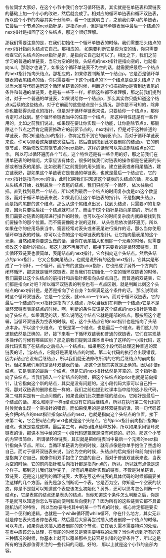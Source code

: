 各位同学大家好，在这个小节中我们会学习循环链表，其实就是在单链表和双链表的基础上加一个小小的改进，然后就变成了。相对应的循环单链表和循环双链表，所以这个小节的内容其实十分简单，看一个图就明白了，之前我们学习的单链表，它最后一个节点的next指针是。是指向null，但是循环单链表当中最后一个结点的next指针是指回了这个头结点，那这个很好理解。



那我们需要注意的是，在我们初始化一个循环单链表的时候，我们需要把头结点的next指针指向头结点它自己。那相应的，
如果要判断它是否为空的话，你只需要检查它的头结点的next指针是否，是指向它自己就可以了。相比之下，我们之前学习的普通的单链表，当它为空的时候，头结点的next指针是指向空的，也就指向null。那刚才也说了，如果这个循环单链表不为空的话，就需要把最后一个结点的next指针指向头结点。那相应的，如果你要判断某一个结点p，它是否是循环单链表的表尾结点的话，你只需要看一下这个p结点的下一个结点是否是头结点？
所以当大家写代码遍历这个循环单链表的时候，判断这个扫描指针p是否到达表尾的条件和普通的单链表，也是有一些不一样。相信这些都不难理解，那之前我们提到过，对于一个普通的单链表，如果说给你一个结点p，那么其实你只能知道这个结点p后续的这些结点。对于它前面的这些结点是什么情况，那你是不可知的，除非你也能获得头结点的指针，但是对于循环单链表来说，只要给你一个结点p，那你肯定可以找到。整个循环单链表当中的任意一个结点。
那这种特性还是有一些作用的，比如之前我们说过，如果现在要让你实现一个功能，让你删除节点p，那删除这个节点之后肯定需要修改它的前驱节点的。next指针，但是对于这种普通的单链表，你只知道结点p的指针，你肯定找不到它的前驱节点。而对于循环单链表来说，你可以顺着这条链依次往后找，然后直到找到此次要删除的结点p，它的前驱节点，然后修改它前驱节点的next指针。这样的话就可以完成删除结点p的工作。
所以可以循环遍历各个节点，这个特性还是有一些作用的好，那之前我们在讲单链表的时候呃，大家应该有体会，很多时候我们对链表的操作都是在链表的头部或者链表的尾部。比如说我们之前提到的用头插法，建立链表或者用尾插法，建立链表好，那如果这个单链表它是普通的单链表，也就是最后一个结点它。它的next指针是指向none的话，此时如果我们只知道这个链表的头结点的话，那么要从头结点开始，找到最后一个表尾的结点，我们只能写一个循环，
依次往后扫描。直到找到最后一个结点，所以找到最后一个结点的时间复杂度是on这个数量级，而对于循环单链表来说，如果我们让这个单链表的指针l。不是指向头结点，而是指向尾部的这个结点，那么从这个尾结点出发，找到头结点，只需要o1的复杂度，因为只要往后找一个结点就可以了。而由于l这个指针是指向尾部的，所以当我们需要对链表的尾部进行操作的时候，也可以在o1的时间复杂度内就直接找到我们要操作的那个位置。而不需要像刚才说的这样，
从头往后依次循环遍历。所以如果在你的应用场景当中，需要经常对表头或者表尾进行操作的话，那么当你使用循环单链表的时候，你可以让你的这个呃单链表的指针l。让它指向最表尾的这个元素，当然如果你要这么做的话，当你在表尾插入和删除一个元素的时候，就需要修改这个指针l的指向。那这儿就不再展开好，那接下来要看的是循环双链表，其实循环双链表也很简单，表尾结点的next指针，它会指向这个头结点。然后头结点的prior指针，
它又会指向尾结点，也就是说所有的这些next指针，它其实是形成了一个闭环，一个循环。而所有的这些prior指针，它也形成了另外一个方向的闭环循环，那这就是循环双链表。那当我们在初始化一个空的循环双链表的时候，我们需要让这个头结点的前指针和后指针都指向头结点自己。而普通的双链表，它们都是指向n对吧？所以循环双链表的判空也有一点点区别，就是判断此刻这个头结点的next指针是。是否是指向了它自身？如果满足这个条件的话，
那么说明此时这个循环双链表，它是一个空表，就return一个true。而对于循环双链表，它的最后一个结点的next指针是指向了头结点，所以当我们在判断一个结点p它是不是循环双链表表尾结点的时候。啊，判断的条件应该是这个结点的next指针是否指向了头结点，如果满足的话，那么说明这个结点它就是尾部的结点。那按照这个逻辑，当循环双链表为空表的时候，呃，这个头结点它的next指针也是指向了头结点本身。所以这个头结点，
它既是第一个结点，也是最后一个结点，我们这儿的逻辑依然是正确的，好，接下来看一下循环双链表和普通的双链表，它们在实现基本操作的时候有哪些区别？那之前我们提到过课本当中给了这样的一小段代码，这段代码实现了在结点p之后插入一个结点s。如果用这小段代码处理这种普通的双链表的话，当p结点，它刚好是表尾结点的时候。第二句代码的执行会出现错误，因为p结点它没有后继结点，所以我们就无法修改所谓的它的后继结点的前向指针。但如果我们用的是循环双链表的话，
那这个逻辑其实就是正确的。因为即便p结点，它是表尾的最后一个结点，但是它的next指针依然是非空的，这个指针指向了头结点。当我们插入一个新结点的时候，把这个头结点的prior也就是前向指针，让它指向这个新的结点，其实是没有问题的。这小段代码大家可以自己捋一捋。那对双链表的删除也是一样的，我们之前也提到过课本当中给的这小段代码，第二句其实是有一点点问题的，如果说我们此次要删除的结点q，它刚好是最后一个结点的话。
那么和刚才一样q结点没有它的后继结点，所以在执行第二句代码的时候就会出现一个空指针的错误。而如果使用的是循环双链表的话，第一句代码首先会把p结点的next指针指向q结点的next，也就是指向这个头结点的位置。接下来第二句，它会把q结点的next也就是这个头结点，它的prior指针前向指针指向p结点。也就是变成这样。最后第三句，再把q结点给释放掉，所以如果采用循环双链表的话，那课本当中给的这一小段代码逻辑就是没有问题的。好的，那这个小节的内容很简单，
所谓循环单链表，其实就是把单链表当中最后一个元素的next指针指向头节点。所以，当循环单链表为空的时候，就有点像是你单手抱住了空虚的自己。而对于循环双链表来说，当它为空的时候，头结点的后向指针和前向指针都是指向了它自己。就像你用双手抱住了空虚的自己，而对于普通双链表来说，当表为空的时候，它的前向指针和后向指针都是指向null的，所以。所以就有点像是这个样子。那到这儿我们就学完了，
所有的用指针实现的链表，不管是对单链表，双链表，还是这儿提到的循环链表，大家在写这些链表的具体代码的时候都需要关注这样的几个方面。首先是怎么判断呃一个表，它是否为空，你知道一个空表的状态，你是不是就可以知道这个表应该怎么初始化？另外，还可以思考怎么判断一个结点p，它是表尾的结点还是表头的结点。当你知道这个条件怎么判断之后，你是不是就可以知道你怎么写前向便利和后向便利了？因为所有的这些链表它都不具备随机访问的特性，
所以当你要寻找其中的某一个节点的时候，核心肯定都是要实现一个便利的逻辑。也就是一个while循环而while循环，停在什么地方，其实无非就是停在表头或者停在表尾，然后最后大家再尝试插入或者删除一个结点的时候。可以考虑，如果你此次插入或者删除的这个节点，它在表头需不需要特殊的处理，在表中应该怎么处理，在表尾的时候又是否需要特殊的处理？当你考虑到所有的这三种情况的时候，你基本上就可以覆盖那些比较容易出错的边界条件了，所以这是所有的链表都值得关注的一些代码的问题。好的，
那以上就是这个小节的全部内容。